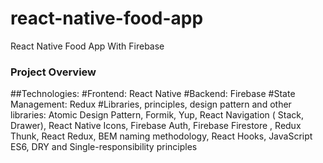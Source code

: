 # react-native-food-app
React Native Food App With Firebase
### Project Overview
 
##Technologies:
#Frontend: 
  React Native
#Backend:
  Firebase 
#State Management: 
  Redux 
#Libraries, principles, design pattern and other libraries:
  Atomic Design Pattern, Formik, Yup, React Navigation ( Stack, Drawer), React Native Icons, Firebase Auth, Firebase Firestore , Redux Thunk, React Redux, BEM naming methodology, React Hooks, JavaScript ES6, DRY and Single-responsibility principles
